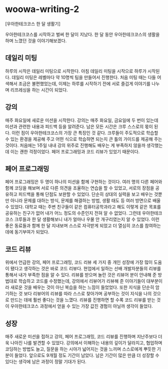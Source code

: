# woowa-writing-2
[우아한테크코스 한 달 생활기]

우아한테크코스를 시작하고 벌써 한 달이 지났다.
한 달 동안 우아한테크코스의 생활을 하며 느꼈던 것을 이야기해보겠다.

## 데일리 미팅
하루의 시작은 데일리 미팅으로 시작한다.
아침 데일리 미팅을 시작으로 하루가 시작된다.
데일리 미팅은 레벨마다 약 10명씩 팀을 만들어서 진행한다.
처음 미팅 때는 다들 어색해서 조금은 불편했었는데, 이제는 하루를 시작하기 전에 서로 즐겁게 이야기를 나누며 리프레싱을 하는 시간이 되었다.

## 강의
매주 화요일에 새로운 미션을 시작한다.
강의는 매주 화요일, 금요일에 두 번이 있는데 미션과 관련한 내용과 피드백 등을 알려준다. 남은 모든 시간은 크루 스스로의 몫이 된다.
이런 점이 우아한테크코스의 가장 큰 특징인 것 같다.
크루들이 주도적으로 학습할 수 있는 환경을 제공해 주고 어떤 식으로 학습하면 되는지 큰 틀의 가이드를 제공해 주는 것이다.
처음에는 1주일 내내 강의 위주로 진행해도 배우는 게 부족하지 않을까 생각했는데 이는 괜한 걱정이었다.
페어 프로그래밍과 코드 리뷰가 있었기 때문이다.

## 페어 프로그래밍
페어 프로그래밍은 두 명이 하나의 미션을 함께 구현하는 것이다.
여러 명의 다른 페어와 함께 코딩을 해보며 서로 다른 의견을 조율하는 연습을 할 수 있었고, 서로의 장점을 공유하고 피드백을 통해 단점도 보완할 수 있었다.
단순히 상대의 실력을 보고 배우는 것뿐만 아니라 문제를 대하는 방식, 문제를 해결하는 방법, 생활 태도 등 여러 방면으로 배울 수 있었다.
대학교 때는 주변 친구들이 같은 컴퓨터공학과라고 해도 이렇게 같은 목표를 공유하는 친구가 없어 내가 어느 정도의 수준인지 전혀 알 수 없었다. 
그런데 우아한테크코스 크루들과 한 달 생활해보니 내가 얼마나 우물 안 개구리였는지 알 수 있었다. 
이런 좋은 동료들과 함께 한 달 지내보며 스스로 자극받게 되었고 더 열심히 코스를 참여하는 데에 동기부여가 되었다.

## 코드 리뷰
위에서 언급한 강의, 페어 프로그래밍, 코드 리뷰 세 가지 중 개인 성장에 가장 많이 도움이 됐다고 생각하는 것은 바로 코드 리뷰다.
현업에서 일하는 선배 개발자분들의 리뷰를 통해서 내가 부족한 점을 알 수 있다.
리뷰를 받으며 놀란 것은 리뷰어 분이 안내해 준 방법대로 학습하고 코드를 수정했는데, 강의에서 리뷰어가 리뷰해 준 이야기들이 대부분이라 새로운 것을 배우는 것이 아닌 복습을 하는 느낌이 들었었다.
또한 지식을 단순히 암기하는 것 보다 리뷰어의 리뷰를 따라 스스로 찾아가며 공부하는 것이 지식을 나의 것으로 만드는 데에 훨씬 좋다는 것을 느꼈다.
리뷰를 진행하면 할 수록 코드 리뷰를 받는 것이 우아한테크코스 과정에서 얻을 수 있는 가장 값진 경험이 아닐까 생각이 들었다.

## 성장
매주 새로운 미션을 접하고 강의, 페어 프로그래밍, 코드 리뷰를 진행하며 지난주보다 더욱 나아진 나를 발견할 수 있었다.
강의에서 이해하는 내용의 깊이가 달라지고, 협업하며 코딩하는 방법도 늘고, 질문을 하는 시야가 넓어지는 것을 느끼며 스스로에게 뿌듯한 기분이 들었다.
앞으로도 9개월 정도 기간이 남았다. 남은 기간이 많은 만큼 더 성장할 수 있다는 생각에 남은 과정이 정말 기대가 된다.
